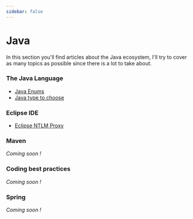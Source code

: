 ```yaml
---
sidebar: false
---
```


# Java

In this section you'll find articles about the Java ecosystem, I'll try to cover as many topics as possible since there is a lot to take about.

### The Java Language

* [Java Enums](enums.html)
* [Java type to choose](java-types.html)

### Eclipse IDE

* [Eclipse NTLM Proxy](eclipse-ntlm.html)

### Maven

*Coming soon !*

### Coding best practices

*Coming soon !*

### Spring

*Coming soon !*